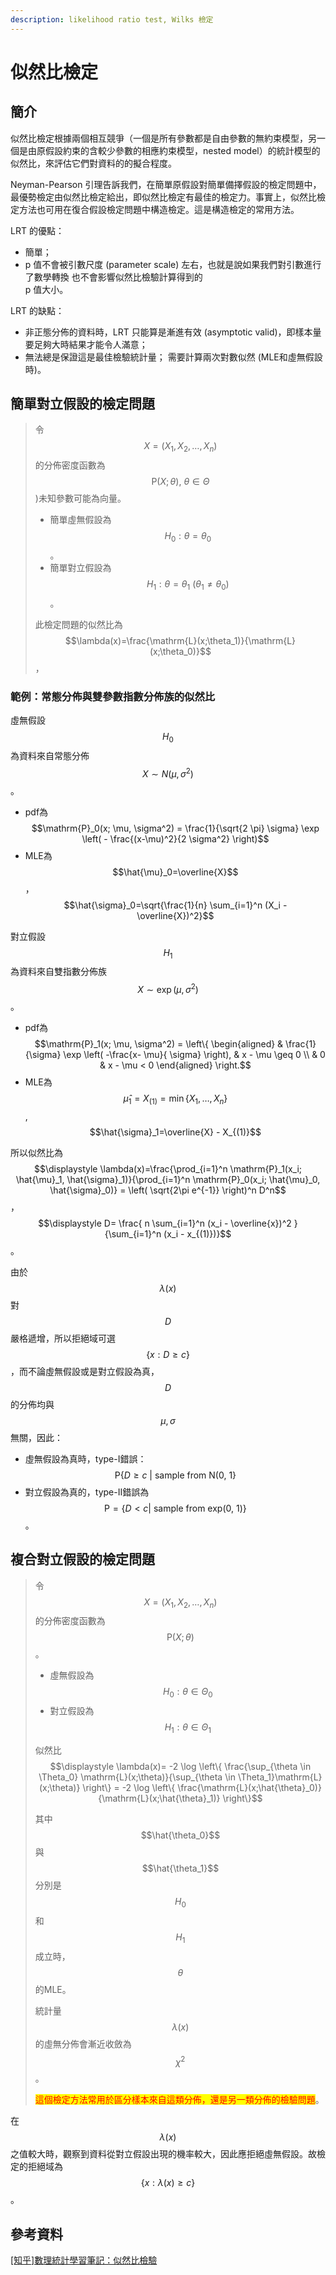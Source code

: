```yaml
---
description: likelihood ratio test, Wilks 檢定
---
```


# 似然比檢定

## 簡介

似然比檢定根據兩個相互競爭（一個是所有參數都是自由參數的無約束模型，另一個是由原假設約束的含較少參數的相應約束模型，nested model）的統計模型的似然比，來評估它們對資料的的擬合程度。

Neyman-Pearson 引理告訴我們，在簡單原假設對簡單備擇假設的檢定問題中，最優勢檢定由似然比檢定給出，即似然比檢定有最佳的檢定力。事實上，似然比檢定方法也可用在復合假設檢定問題中構造檢定。這是構造檢定的常用方法。

LRT 的優點：

* 簡單；
* &#x20;p 值不會被引數尺度 (parameter scale) 左右，也就是說如果我們對引數進行了數學轉換 也不會影響似然比檢驗計算得到的\
  p 值大小。&#x20;

LRT 的缺點：

* 非正態分佈的資料時，LRT 只能算是漸進有效 (asymptotic valid)，即樣本量要足夠大時結果才能令人滿意；&#x20;
* 無法總是保證這是最佳檢驗統計量； 需要計算兩次對數似然 (MLE和虛無假設時)。

## 簡單對立假設的檢定問題

> 令$$X=(X_1,X_2,\dots, X_n)$$的分佈密度函數為$$\mathrm{P}(X;\theta), ~ \theta \in \Theta$$)未知參數可能為向量。
>
> * 簡單虛無假設為$$H_0:\theta = \theta_0$$。
> * 簡單對立假設為$$H_1: \theta=\theta_1 ~(\theta_1 \neq \theta_0)$$​。
>
> 此檢定問題的似然比為$$\lambda(x)=\frac{\mathrm{L}(x;\theta_1)}{\mathrm{L}(x;\theta_0)}$$，

### 範例：常態分佈與雙參數指數分佈族的似然比

虛無假設$$H_0$$為資料來自常態分佈$$X \sim N(\mu, \sigma^2)$$。

* pdf為$$\mathrm{P}_0(x; \mu, \sigma^2) = \frac{1}{\sqrt{2 \pi} \sigma} \exp \left( - \frac{(x-\mu)^2}{2 \sigma^2} \right)$$
* MLE為$$\hat{\mu}_0=\overline{X}$$，$$\hat{\sigma}_0=\sqrt{\frac{1}{n} \sum_{i=1}^n (X_i - \overline{X})^2}$$

對立假設$$H_1$$​為資料來自雙指數分佈族$$X \sim \exp(\mu, \sigma^2)$$。

* pdf為$$\mathrm{P}_1(x; \mu, \sigma^2) = \left\{ \begin{aligned} & \frac{1}{\sigma} \exp \left( -\frac{x- \mu}{ \sigma} \right), & x - \mu \geq 0 \\ & 0 & x - \mu < 0 \end{aligned} \right.$$
* MLE為$$\hat{\mu}_1=X_{(1)}=\min\{X_1,\dots, X_n \}$$, $$\hat{\sigma}_1=\overline{X} - X_{(1)}$$

所以似然比為$$\displaystyle \lambda(x)=\frac{\prod_{i=1}^n \mathrm{P}_1(x_i; \hat{\mu}_1, \hat{\sigma}_1)}{\prod_{i=1}^n \mathrm{P}_0(x_i; \hat{\mu}_0, \hat{\sigma}_0)} = \left( \sqrt{2\pi e^{-1}} \right)^n D^n$$，$$\displaystyle D= \frac{ n \sum_{i=1}^n (x_i - \overline{x})^2 }{\sum_{i=1}^n (x_i - x_{(1)})}$$。

由於$$\lambda(x)$$對$$D$$​嚴格遞增，所以拒絕域可選$$\{ x: D \geq c\}$$，而不論虛無假設或是對立假設為真，$$D$$的分佈均與$$\mu, \sigma$$無關，因此：

* 虛無假設為真時，type-I錯誤：$$\mathrm{P}\{ D \geq c ~| \text{ sample from N(0, 1}\}$$
* 對立假設為真的，type-II錯誤為$$\mathrm{P}=\{ D < c | \text{ sample from exp(0, 1)}\}$$。

## 複合對立假設的檢定問題

> 令$$X=(X_1,X_2,\dots, X_n)$$的分佈密度函數為$$\mathrm{P}(X;\theta)$$。
>
> * 虛無假設為$$H_0: \theta \in \Theta_0$$
> * 對立假設為$$H_1: \theta \in \Theta_1$$
>
> 似然比$$\displaystyle \lambda(x)= -2 \log \left\{ \frac{\sup_{\theta \in \Theta_0} \mathrm{L}(x;\theta)}{\sup_{\theta \in \Theta_1}\mathrm{L}(x;\theta)} \right\} = -2 \log \left\{ \frac{\mathrm{L}(x;\hat{\theta}_0)}{\mathrm{L}(x;\hat{\theta}_1)} \right\}$$
>
> 其中$$\hat{\theta_0}$$​與$$\hat{\theta_1}$$​分別是$$H_0$$和$$H_1$$​成立時，$$\theta$$的MLE。
>
> 統計量$$\lambda(x)$$的虛無分佈會漸近收斂為$$\chi^2$$。
>
> <mark style="color:red;">這個檢定方法常用於區分樣本來自這類分佈，還是另一類分佈的檢驗問題</mark>。

在$$\lambda(x)$$​之值較大時，觀察到資料從對立假設出現的機率較大，因此應拒絕虛無假設。故檢定的拒絕域為$$\{ x: \lambda(x) \geq c\}$$。

## 參考資料

[\[知乎\]數理統計學習筆記：似然比檢驗](https://zhuanlan.zhihu.com/p/104583619)
